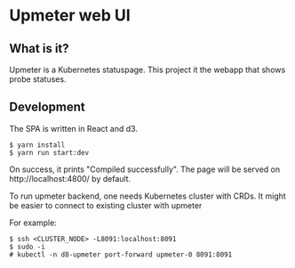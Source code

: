 # Upmeter web UI

## What is it?

Upmeter is a Kubernetes statuspage. This project it the webapp that shows probe statuses.

## Development

The SPA is written in React and d3.

```
$ yarn install
$ yarn run start:dev
```

On success, it prints "Compiled successfully". The page will be served on http://localhost:4800/ by default.

To run upmeter backend, one needs Kubernetes cluster with CRDs. It might be easier to connect to existing cluster with
upmeter

For example:

```
$ ssh <CLUSTER_NODE> -L8091:localhost:8091
$ sudo -i
# kubectl -n d8-upmeter port-forward upmeter-0 8091:8091
```
